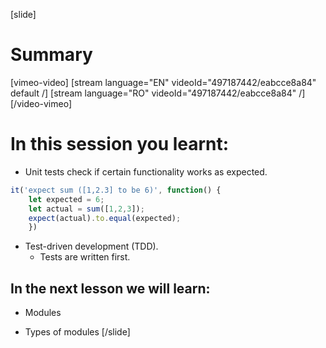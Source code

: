 [slide]
# Summary

[vimeo-video]
[stream language="EN" videoId="497187442/eabcce8a84" default /]
[stream language="RO" videoId="497187442/eabcce8a84"  /]
[/video-vimeo]

# In this session you learnt:

- Unit tests check if certain functionality works as expected.
```js
it('expect sum ([1,2.3] to be 6)', function() {
    let expected = 6;
    let actual = sum([1,2,3]);
    expect(actual).to.equal(expected);
    })
```

- Test-driven development (TDD).
    - Tests are written first.

## In the next lesson we will learn:

- Modules

- Types of modules
[/slide]